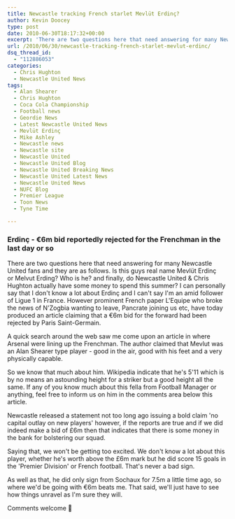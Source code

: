 ```yaml
---
title: Newcastle tracking French starlet Mevlüt Erdinç?
author: Kevin Doocey
type: post
date: 2010-06-30T18:17:32+00:00
excerpt: 'There are two questions here that need answering for many Newcastle United fans and they are as follows. Is this guys real name Mevlüt Erdinç or Melvut Erding? Who is he? and finally, do Newcastle United & Chris Hughton actually have some money to spend this summer?..'
url: /2010/06/30/newcastle-tracking-french-starlet-mevlut-erdinc/
dsq_thread_id:
  - "112886053"
categories:
  - Chris Hughton
  - Newcastle United News
tags:
  - Alan Shearer
  - Chris Hughton
  - Coca Cola Championship
  - Football news
  - Geordie News
  - Latest Newcastle United News
  - Mevlüt Erdinç
  - Mike Ashley
  - Newcastle news
  - Newcastle site
  - Newcastle United
  - Newcastle United Blog
  - Newcastle United Breaking News
  - Newcastle United Latest News
  - Newcastle United News
  - NUFC Blog
  - Premier League
  - Toon News
  - Tyne Time

---
```

### Erdinç - €6m bid reportedly rejected for the Frenchman in the last day or so

There are two questions here that need answering for many Newcastle United fans and they are as follows. Is this guys real name Mevlüt Erdinç or Melvut Erding? Who is he? and finally, do Newcastle United & Chris Hughton actually have some money to spend this summer? I can personally say that I don't know a lot about Erdinç and I can't say I'm an amid follower of Ligue  1 in France. However prominent French paper L'Equipe who broke the news of N'Zogbia wanting to leave, Pancrate joining us etc, have today produced an article claiming that a €6m bid for the forward had been rejected by Paris Saint-Germain.

A quick search around the web saw me come upon an article in where Arsenal were lining up the Frenchman. The author claimed that Mevlut was an Alan Shearer type player - good in the air, good with his feet and a very physically capable.

So we know that much about him. Wikipedia indicate that he's 5'11 which is by no means an astounding height for a striker but a good height all the same. If any of you know much about this fella from Football Manager or anything, feel free to inform us on him in the comments area below this article.

Newcastle released a statement not too long ago issuing a bold claim 'no capital outlay on new players' however, if the reports are true and if we did indeed make a bid of £6m then that indicates that there is some money in the bank for bolstering our squad.

Saying that, we won't be getting too excited. We don't know a lot about this player, whether he's worth above the £6m mark but he did score 15 goals in the 'Premier Division' or French football. That's never a bad sign.

As well as that, he did only sign from Sochaux for 7.5m a little time ago, so where we'd be going with €6m beats me. That said, we'll just have to see how things unravel as I'm sure they will.

Comments welcome 🙂
